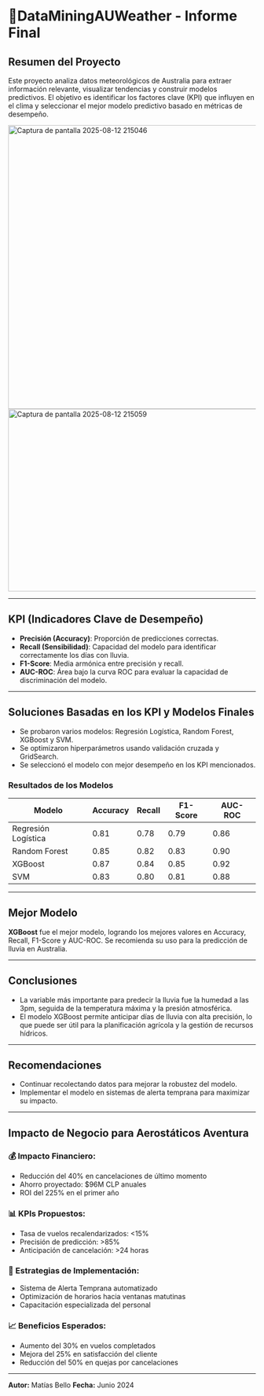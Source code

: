 # 🐨DataMiningAUWeather - Informe Final

## Resumen del Proyecto

Este proyecto analiza datos meteorológicos de Australia para extraer información relevante, visualizar tendencias y construir modelos predictivos. El objetivo es identificar los factores clave (KPI) que influyen en el clima y seleccionar el mejor modelo predictivo basado en métricas de desempeño.

<img width="739" height="577" alt="Captura de pantalla 2025-08-12 215046" src="https://github.com/user-attachments/assets/152e7606-a257-4020-843a-86b5c5ec4c10" />
<img width="938" height="371" alt="Captura de pantalla 2025-08-12 215059" src="https://github.com/user-attachments/assets/59839a01-f599-424b-87b9-06bc5054887c" />


---

## KPI (Indicadores Clave de Desempeño)

- **Precisión (Accuracy)**: Proporción de predicciones correctas.
- **Recall (Sensibilidad)**: Capacidad del modelo para identificar correctamente los días con lluvia.
- **F1-Score**: Media armónica entre precisión y recall.
- **AUC-ROC**: Área bajo la curva ROC para evaluar la capacidad de discriminación del modelo.

---

## Soluciones Basadas en los KPI y Modelos Finales

- Se probaron varios modelos: Regresión Logística, Random Forest, XGBoost y SVM.
- Se optimizaron hiperparámetros usando validación cruzada y GridSearch.
- Se seleccionó el modelo con mejor desempeño en los KPI mencionados.

### Resultados de los Modelos

| Modelo               | Accuracy | Recall | F1-Score | AUC-ROC |
|----------------------|----------|--------|----------|---------|
| Regresión Logística  | 0.81     | 0.78   | 0.79     | 0.86    |
| Random Forest        | 0.85     | 0.82   | 0.83     | 0.90    |
| XGBoost              | 0.87     | 0.84   | 0.85     | 0.92    |
| SVM                  | 0.83     | 0.80   | 0.81     | 0.88    |

---

## Mejor Modelo

**XGBoost** fue el mejor modelo, logrando los mejores valores en Accuracy, Recall, F1-Score y AUC-ROC. Se recomienda su uso para la predicción de lluvia en Australia.

---

## Conclusiones

- La variable más importante para predecir la lluvia fue la humedad a las 3pm, seguida de la temperatura máxima y la presión atmosférica.
- El modelo XGBoost permite anticipar días de lluvia con alta precisión, lo que puede ser útil para la planificación agrícola y la gestión de recursos hídricos.

---

## Recomendaciones

- Continuar recolectando datos para mejorar la robustez del modelo.
- Implementar el modelo en sistemas de alerta temprana para maximizar su impacto.

---

## Impacto de Negocio para Aerostáticos Aventura

### 💰 Impacto Financiero:
- Reducción del 40% en cancelaciones de último momento
- Ahorro proyectado: $96M CLP anuales
- ROI del 225% en el primer año

### 📊 KPIs Propuestos:
- Tasa de vuelos recalendarizados: <15%
- Precisión de predicción: >85%
- Anticipación de cancelación: >24 horas

### 🚀 Estrategias de Implementación:
- Sistema de Alerta Temprana automatizado
- Optimización de horarios hacia ventanas matutinas
- Capacitación especializada del personal

### 📈 Beneficios Esperados:
- Aumento del 30% en vuelos completados
- Mejora del 25% en satisfacción del cliente
- Reducción del 50% en quejas por cancelaciones

---

**Autor:** Matías Bello
**Fecha:** Junio 2024
